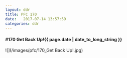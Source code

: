 ```yaml
---
layout: ddr
title: PFC 170
date:   2017-07-14 13:57:59
categories: ddr
---
```


#### **#170** Get Back Up!<span class="pull-right">{{ page.date | date_to_long_string }}</span>
![](/images/pfc/170_Get Back Up!.jpg)
